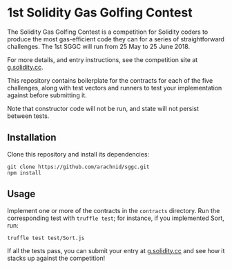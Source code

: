 # 1st Solidity Gas Golfing Contest

The Solidity Gas Golfing Contest is a competition for Solidity coders to produce the most gas-efficient code they can for a series of straightforward challenges. The 1st SGGC will run from 25 May to 25 June 2018.

For more details, and entry instructions, see the competition site at [g.solidity.cc](http://g.solidity.cc/).

This repository contains boilerplate for the contracts for each of the five challenges, along with test vectors and runners to test your implementation against before submitting it.

Note that constructor code will not be run, and state will not persist between tests.

## Installation

Clone this repository and install its dependencies:

```
git clone https://github.com/arachnid/sggc.git
npm install
```

## Usage

Implement one or more of the contracts in the `contracts` directory. Run the corresponding test with `truffle test`; for instance, if you implemented Sort, run:

```
truffle test test/Sort.js
```

If all the tests pass, you can submit your entry at [g.solidity.cc](http://g.solidity.cc/) and see how it stacks up against the competition!
